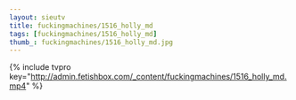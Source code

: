 ```yaml
--- 
layout: sieutv
title: fuckingmachines/1516_holly_md
tags: [fuckingmachines/1516_holly_md]
thumb_: fuckingmachines/1516_holly_md.jpg
---
```

{% include tvpro key="http://admin.fetishbox.com/_content/fuckingmachines/1516_holly_md.mp4" %} 
